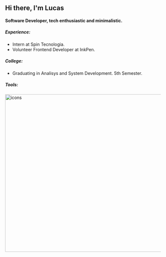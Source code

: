 <h2> Hi there, I'm Lucas </h2>

<h4>Software Developer, tech enthusiastic and minimalistic.</h4>

<h5>Experience:</h5>
<ul>
  <li>
    Intern at Spin Tecnologia.
  </li>
  <li>
    Volunteer Frontend Developer at InkPen.
  </li>
</ul>

<h5>College:</h5>
<ul>
 <li>
   Graduating in Analisys and System Development. 5th Semester.
 </li>
</ul>

<h5>Tools: </h5>
<img src="https://skillicons.dev/icons?i=js,ts,next,react,tailwind,scss,c,cs,java,dart,flutter&theme=dark&perline=12" alt="icons" style="width: 32rem"/>

